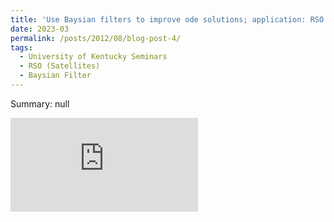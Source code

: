 ```yaml
---
title: 'Use Baysian filters to improve ode solutions; application: RSO (satellite) paths'
date: 2023-03
permalink: /posts/2012/08/blog-post-4/
tags:
  - University of Kentucky Seminars
  - RSO (Satellites)
  - Baysian Filter
---
```


Summary: null

<embed src="https://drive.google.com/file/d/1aFNErgPRiKwyr4636wW50cGt0_Xu_sw2/view?usp=sharing" type="application/pdf" />


